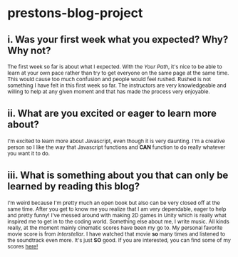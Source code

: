 # prestons-blog-project

## i. Was your first week what you expected? Why? Why not?

<sub>The first week so far is about what I expected. With the *Your Path*, it's nice to be able to learn at your own pace rather than try to get everyone on the same page at the same time. This would cause too much confusion and people would feel rushed. Rushed is not something I have felt in this first week so far. The instructors are very knowledgeable and willing to help at any given moment and that has made the process very enjoyable.</sub>

## ii. What are you excited or eager to learn more about?

<sub>I'm excited to learn more about Javascript, even though it is very daunting. I'm a creative person so I like the way that Javascript functions and **CAN** function to do really whatever you want it to do.</sub>

## iii. What is something about you that can only be learned by reading this blog?

<sub>I'm weird because I'm pretty much an open book but also can be very closed off at the same time. After you get to know me you realize that I am very dependable, eager to help and pretty funny! I've messed around with making 2D games in Unity which is really what inspired me to get in to the coding world. Something else about me, I write music. All kinds really, at the moment mainly cinematic scores have been my go to. My personal favorite movie score is from *Interstellar*. I have watched that movie **so** many times and listened to the soundtrack even more. It's just **SO** good. If you are interested, you can find some of my scores [here!](https://www.youtube.com/channel/UCsODJpIV9Zgn72ympqGVT-A)</sub>

